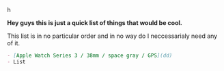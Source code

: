 h

**Hey guys this is just a quick list of things that would be cool.**

This list is in no particular order and in no way do I neccessarialy need any of it.

```markdown
- [Apple Watch Series 3 / 38mm / space gray / GPS](dd)
- List
```
